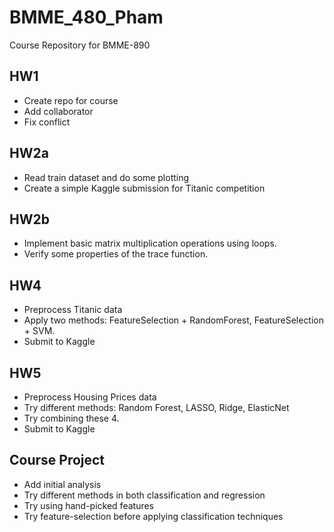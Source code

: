 # BMME_480_Pham
Course Repository for BMME-890

## HW1
- Create repo for course
- Add collaborator
- Fix conflict

## HW2a
- Read train dataset and do some plotting
- Create a simple Kaggle submission for Titanic competition

## HW2b
- Implement basic matrix multiplication operations using loops.
- Verify some properties of the trace function.

## HW4
- Preprocess Titanic data
- Apply two methods: FeatureSelection + RandomForest, FeatureSelection + SVM.
- Submit to Kaggle

## HW5
- Preprocess Housing Prices data
- Try different methods: Random Forest, LASSO, Ridge, ElasticNet
- Try combining these 4.
- Submit to Kaggle

## Course Project
- Add initial analysis
- Try different methods in both classification and regression
- Try using hand-picked features
- Try feature-selection before applying classification techniques
